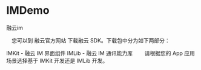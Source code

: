 # IMDemo
融云im


 您可以到 融云官方网站 下载融云 SDK。下载包中分为如下两部分：

IMKit - 融云 IM 界面组件
IMLib - 融云 IM 通讯能力库
  请根据您的 App 应用场景选择基于 IMKit 开发还是 IMLib 开发。
